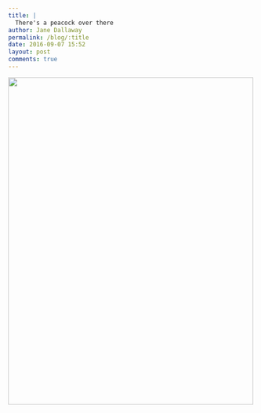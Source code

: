 ```yaml
---
title: |
  There's a peacock over there
author: Jane Dallaway
permalink: /blog/:title
date: 2016-09-07 15:52
layout: post
comments: true
---
```


<div><a href="http://static.skitters.dallaway.com/tp_IMG_2108.JPG"><img src="http://static.skitters.dallaway.com/tp_thumb_IMG_2108.JPG" width="500" height="667"/></a></div>



  

      
